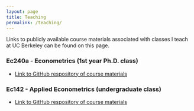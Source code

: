 ```yaml
---
layout: page
title: Teaching
permalink: /teaching/
---
```


Links to publicly available course materials associated with classes I teach at UC Berkeley can be found on this page.

### Ec240a - Econometrics (1st year Ph.D. class)
* [Link to GitHub respository of course materials](https://github.com/bryangraham/Ec240a)

### Ec142 - Applied Econometrics (undergraduate class)
* [Link to GitHub respository of course materials](https://github.com/bryangraham/Ec142)